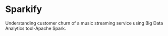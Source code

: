 # Sparkify
Understanding customer churn of a music streaming service using Big Data Analytics tool-Apache Spark.
